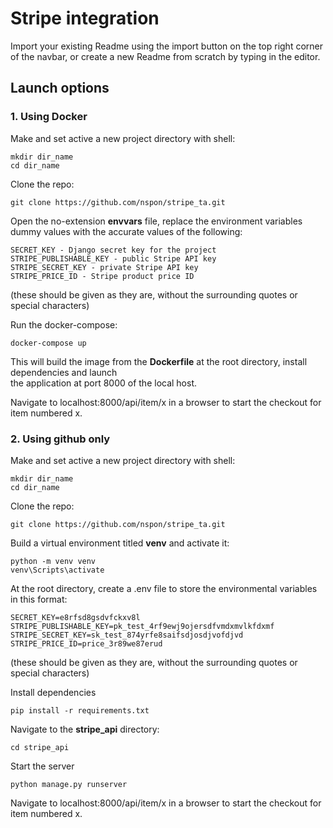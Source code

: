 
# Stripe integration  
Import your existing Readme using the import button on the top right corner of the navbar, 
or create a new Readme from scratch by typing in the editor.  

## Launch options

### 1. Using Docker
Make and set active a new project directory with shell:

    mkdir dir_name
    cd dir_name

Clone the repo:

    git clone https://github.com/nspon/stripe_ta.git

Open the no-extension **envvars** file, replace the environment variables dummy values
 with the accurate values of the following:
    
    SECRET_KEY - Django secret key for the project
    STRIPE_PUBLISHABLE_KEY - public Stripe API key
    STRIPE_SECRET_KEY - private Stripe API key
    STRIPE_PRICE_ID - Stripe product price ID

(these should be given as they are, without the surrounding quotes or special characters)

Run the docker-compose:

    docker-compose up

This will build the image from the **Dockerfile** at the root directory, install dependencies and launch \
the application at port 8000 of the local host.

Navigate to localhost:8000/api/item/x in a browser to start the checkout for item numbered x.

### 2. Using github only

Make and set active a new project directory with shell:

    mkdir dir_name
    cd dir_name

Clone the repo:

    git clone https://github.com/nspon/stripe_ta.git

Build a virtual environment titled **venv** and activate it:

    python -m venv venv
    venv\Scripts\activate

At the root directory, create a .env file to store the environmental variables in this format:

    SECRET_KEY=e8rfsd8gsdvfckxv8l
    STRIPE_PUBLISHABLE_KEY=pk_test_4rf9ewj9ojersdfvmdxmvlkfdxmf
    STRIPE_SECRET_KEY=sk_test_874yrfe8saifsdjosdjvofdjvd
    STRIPE_PRICE_ID=price_3r89we87erud

(these should be given as they are, without the surrounding quotes or special characters)

Install dependencies  

    pip install -r requirements.txt

Navigate to the **stripe_api** directory:

    cd stripe_api

Start the server  

    python manage.py runserver

Navigate to localhost:8000/api/item/x in a browser to start the checkout for item numbered x.
